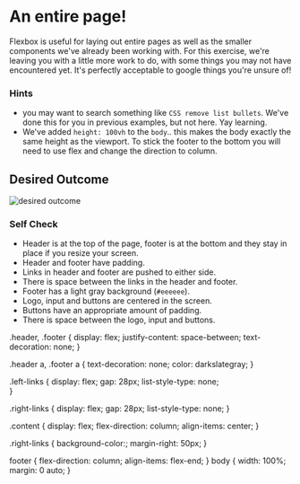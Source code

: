 # An entire page!

Flexbox is useful for laying out entire pages as well as the smaller components we've already been working with. For this exercise, we're leaving you with a little more work to do, with some things you may not have encountered yet. It's perfectly acceptable to google things you're unsure of!

### Hints
- you may want to search something like `CSS remove list bullets`.  We've done this for you in previous examples, but not here. Yay learning.
- We've added `height: 100vh` to the `body`.. this makes the body exactly the same height as the viewport. To stick the footer to the bottom you will need to use flex and change the direction to column.

## Desired Outcome
![desired outcome](./desired-outcome.png)

### Self Check

- Header is at the top of the page, footer is at the bottom and they stay in place if you resize your screen.
- Header and footer have padding.
- Links in header and footer are pushed to either side.
- There is space between the links in the header and footer.
- Footer has a light gray background (`#eeeeee`).
- Logo, input and buttons are centered in the screen.
- Buttons have an appropriate amount of padding.
- There is space between the logo, input and buttons.




















.header, .footer {
  display: flex;
  justify-content: space-between;
  text-decoration: none;
}

.header a, .footer a {
  text-decoration: none;
  color: darkslategray;
}

.left-links {
  display: flex;
  gap: 28px;
  list-style-type: none;  
}

.right-links {
  display: flex;
  gap: 28px;
  list-style-type: none;  }

.content {
  display: flex;
  flex-direction: column;
  align-items: center;
}




.right-links {
  background-color:;
  margin-right: 50px;
}



footer {
  flex-direction: column;
  align-items: flex-end;
}
body {
  width: 100%;
     margin: 0 auto;
}
